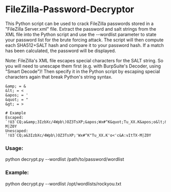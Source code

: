 # FileZilla-Password-Decryptor

This Python script can be used to crack FileZilla passwords stored in a "FileZilla Server.xml" file. Extract the password and salt strings from the XML file into the Python script and use the --wordlist parameter to state your password list for the brute forcing attack. The script will then compute each SHA512+SALT hash and compare it to your password hash. If a match has been calculated, the password will be displayed.

Note: FileZilla's XML file escapes special characters for the SALT string. So you will need to unescape them first (e.g. with BurpSuite's Decoder, using "Smart Decode")! Then specify it in the Python script by escaping special characters again that break Python's string syntax.

```
&amp; = &
&lt; = <
&apos; = '
&quot; = "
&gt; = >

# Example
Escaped:        `!U3`CQ;a&amp;3IzbXc/4Wpb\)OZ3TsXP;&apos;Wx#^K&quot;Tu_XX.K&apos;o&lt;&apos;c&amp;A:vItTX-M|Z0Y
Unescaped:      `!U3`CQ;a&3IzbXc/4Wpb\)OZ3TsXP;'Wx#^K"Tu_XX.K'o<'c&A:vItTX-M|Z0Y
```

### Usage:

python decrypt.py --wordlist /path/to/password/wordlist
  
### Example:

python decrypt.py --wordlist /opt/wordlists/rockyou.txt
